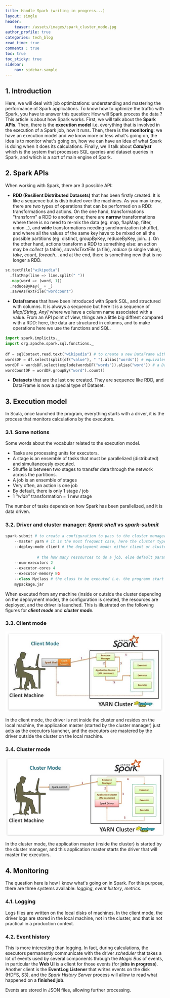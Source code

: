 ```yaml
---
title: Handle Spark (writing in progress...)
layout: single
header:
    teaser: /assets/images/spark_cluster_mode.jpg
author_profile: true
categories: tech_blog
read_time: true
comments : true
toc: true
toc_sticky: true
sidebar:
    nav: sidebar-sample
---
```


## 1. Introduction

Here, we will deal with job optimizations: understanding and mastering the performance of Spark applications. To know how to optimize the traffic with Spark, you have to answer this question: How will Spark process the data ? This article is about how Spark works.
First, we will talk about the **Spark APIs**. Then, there is the **execution model** i.e. everything that is involved in the execution of a Spark job, how it runs. Then, there is the **monitoring**: we have an execution model and we know more or less what's going on, the idea is to monitor what's going on, how we can have an idea of what Spark is doing when it does its calculations. Finally, we'll talk about ***Catalyst*** which is the system that processes SQL queries and dataset queries in Spark, and which is a sort of main engine of Spark.

## 2. Spark APIs

When working with Spark, there are 3 possible API:

- **RDD (Resilient Distributed Datasets)** that has been firstly created. It is like a
sequence but is distributed over the machines. As you may know, there are two types of operations that can be performed on a RDD: transformations and actions. On the one hand, transformations "transform" a RDD to another one; there are **narrow** transformations where there is no need to re-mix the data (eg: map, flapMap, filter, union...), and **wide** transformations needing synchronization (shuffle), and where all the values of the same key have to be mixed on all the possible partitions (eg: distinct, groupByKey, reduceByKey, join...). On the other hand, actions transform a RDD to something else: an action may be *collect* (a table), *saveAsTextFile* (a file), *reduce* (a single value), *take*, *count*, *foreach*... and at the end, there is something new that is no longer a RDD.

```python
sc.textFile("wikipedia")
  .flatMap(line => line.split(" "))
  .map(word => (word, 1))
  .reduceByKey(_ + _)
  .saveAsTextFile("wordcount")
```

- **Dataframes** that have been introduced with Spark SQL, and structured with columns. It is always a sequence but here it is a sequence of *Map[String, Any]* where we have a column name associated with a value. From an API point of view, things are a little big diffrent compared with a RDD: here, the data are structured in columns, and to make operations here we use the functions and SQL.

```python
import spark.implicits._
import org.apache.spark.sql.functions._

df = sqlContext.read.text("wikipedia") # to create a new DataFrame with words column
wordsDF = df.select(split(df("value"), " ").alias("words")) # equivalent of using flatMap() method on RDD
wordDF = wordsDF.select(explode(wordsDF("words")).alias("word")) # a DataFrame with each line containing single word in the file
wordCountDF = wordDF.groupBy("word").count()
```

- **Datasets** that are the last one created. They are sequence like RDD, and DataFrame is now a special type of Dataset.


## 3. Execution model

In Scala, once launched the program, everything starts with a driver, it is the process that monitors calculations by the executors.

### 3.1. Some notions

Some words about the vocabular related to the execution model.
- Tasks are processing units for executors.
- A stage is an ensemble of tasks that must be parallelized (distributed) and simultaneously executed.
- Shuffle is between two stages to transfer data through the network across the partitions.
- A job is an ensemble of stages
- Very often, an action is one job
- By default, there is only 1 stage / job
- 1 *"wide"* transformation = 1 new stage

The number of tasks depends on how Spark has been parallelized, and it is data driven.

### 3.2. Driver and cluster manager: *Spark shell* vs *spark-submit*

```python
spark-submit # to create a configuration to pass to the cluster manager
    --master yarn # it is the most frequent case, here the cluster type
    --deploy-mode client # the deployment mode: either client or cluster

              # the how many ressources to do a job, else default parameters
    --num-executors 2
    --executor-cores 4
    --executor-memory 8G
    --class Myclass # the class to be executed i.e. the programm start
    mypackage.jar
```

When executed from any machine (inside or outside the cluster depending on the deployment mode), the configuration is created, the resources are deployed, and the driver is launched. This is illustrated on the following figures for ***client mode*** and ***cluster mode***.

### 3.3. Client mode

![Image](/assets/images/spark_client_mode.jpg#left)

In the client mode, the driver is not inside the cluster and resides on the local machine, the application master (started by the cluster manager) just acts as the executors launcher, and the executors are mastered by the driver outside the cluster on the local machine.

### 3.4. Cluster mode

![Image](/assets/images/spark_cluster_mode.jpg#right)

In the cluster mode, the application master (inside the cluster) is started by the cluster manager, and this application master starts the driver that will master the executors.

## 4. Monitoring

The question here is how I know what's going on in Spark. For this purpose,
there are three systems available: *logging*, *event history*, *metrics*.

### 4.1. Logging

Logs files are written on the local disks of machines.
In the client mode, the driver logs are stored in the local machine, not in the cluster, and that is not practical in a production context.

### 4.2. Event history

This is more interesting than logging. In fact, during calculations, the executors permanently communicate with the driver *scheduler* that takes a lot of events used by several components through the *Magic Bus* of events, in particular the **Web UI** is a client for those events (for **jobs in progress**). Another client is the **EventLog Listener** that writes events on the disk (HDFS, S3), and the *Spark History Server* process will allow to read what happened on a **finished job**.

Events are stored in JSON files, allowing further processing.
